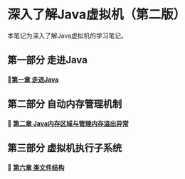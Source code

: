 # 深入了解Java虚拟机（第二版）

本笔记为深入了解Java虚拟机的学习笔记。

## 第一部分 走进Java

#### :dart:[第一章 走进Java](https://github.com/1945883967/java/blob/master/book-01%E6%B7%B1%E5%85%A5%E4%BA%86%E8%A7%A3Java%E8%99%9A%E6%8B%9F%E6%9C%BA/%E7%AC%AC1%E7%AB%A0%20%E8%B5%B0%E8%BF%9BJava.md)

## 第二部分 自动内存管理机制

#### :triangular_flag_on_post: [第二章 Java内存区域与管理内存溢出异常](https://github.com/1945883967/java/blob/master/book-01%E6%B7%B1%E5%85%A5%E4%BA%86%E8%A7%A3Java%E8%99%9A%E6%8B%9F%E6%9C%BA/%E7%AC%AC2%E7%AB%A0%20Java%E5%86%85%E5%AD%98%E5%8C%BA%E5%9F%9F%E4%B8%8E%E5%86%85%E5%AD%98%E6%BA%A2%E5%87%BA%E5%BC%82%E5%B8%B8.md)
## 第三部分 虚拟机执行子系统
#### :triangular_flag_on_post: [第六章 类文件结构](https://github.com/1945883967/java/blob/master/book-01%E6%B7%B1%E5%85%A5%E4%BA%86%E8%A7%A3Java%E8%99%9A%E6%8B%9F%E6%9C%BA/%E7%AC%AC6%E7%AB%A0%20%E7%B1%BB%E6%96%87%E4%BB%B6%E7%BB%93%E6%9E%84.md)


